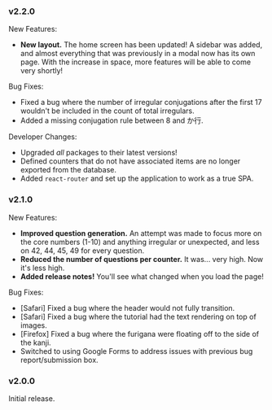 ### v2.2.0

New Features:

- **New layout.** The home screen has been updated! A sidebar was added, and almost everything that was previously in a modal now has its own page. With the increase in space, more features will be able to come very shortly!

Bug Fixes:

- Fixed a bug where the number of irregular conjugations after the first 17 wouldn't be included in the count of total irregulars.
- Added a missing conjugation rule between 8 and か行.

Developer Changes:

- Upgraded _all_ packages to their latest versions!
- Defined counters that do not have associated items are no longer exported from the database.
- Added `react-router` and set up the application to work as a true SPA.

### v2.1.0

New Features:

- **Improved question generation.** An attempt was made to focus more on the core numbers (1-10) and anything irregular or unexpected, and less on 42, 44, 45, 49 for every question.
- **Reduced the number of questions per counter.** It was... very high. Now it's less high.
- **Added release notes!** You'll see what changed when you load the page!

Bug Fixes:

- [Safari] Fixed a bug where the header would not fully transition.
- [Safari] Fixed a bug where the tutorial had the text rendering on top of images.
- [Firefox] Fixed a bug where the furigana were floating off to the side of the kanji.
- Switched to using Google Forms to address issues with previous bug report/submission box.

### v2.0.0

Initial release.
